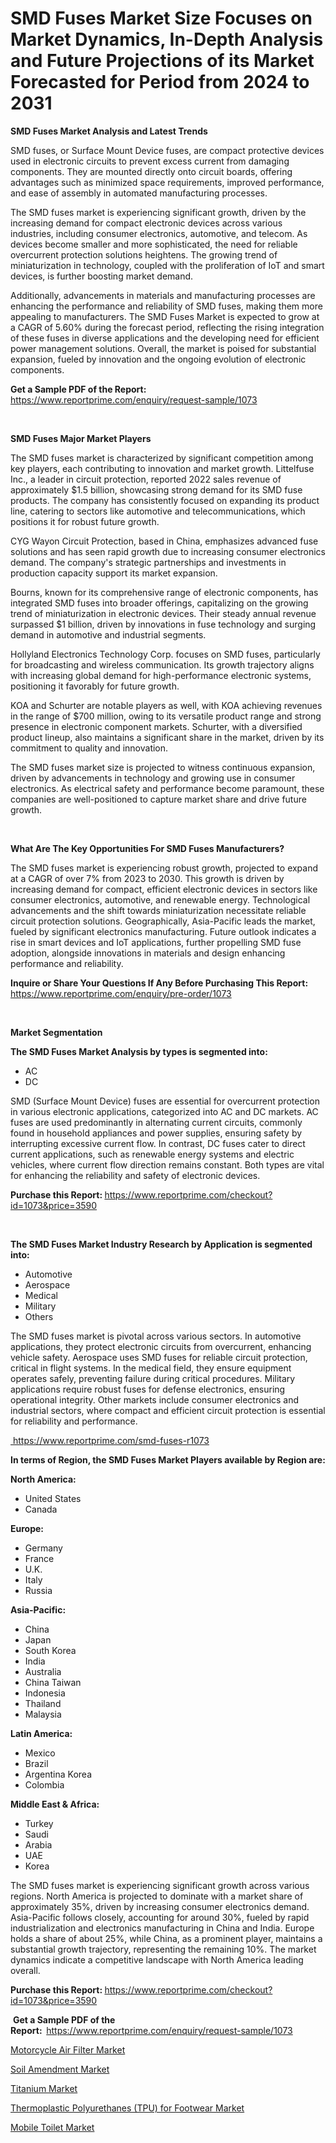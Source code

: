 <p><h1>SMD Fuses Market Size Focuses on Market Dynamics, In-Depth Analysis and Future Projections of its Market Forecasted for Period from 2024 to 2031</h1></p><p><strong>SMD Fuses Market Analysis and Latest Trends</strong></p>
<p><p>SMD fuses, or Surface Mount Device fuses, are compact protective devices used in electronic circuits to prevent excess current from damaging components. They are mounted directly onto circuit boards, offering advantages such as minimized space requirements, improved performance, and ease of assembly in automated manufacturing processes. </p><p>The SMD fuses market is experiencing significant growth, driven by the increasing demand for compact electronic devices across various industries, including consumer electronics, automotive, and telecom. As devices become smaller and more sophisticated, the need for reliable overcurrent protection solutions heightens. The growing trend of miniaturization in technology, coupled with the proliferation of IoT and smart devices, is further boosting market demand.</p><p>Additionally, advancements in materials and manufacturing processes are enhancing the performance and reliability of SMD fuses, making them more appealing to manufacturers. The SMD Fuses Market is expected to grow at a CAGR of 5.60% during the forecast period, reflecting the rising integration of these fuses in diverse applications and the developing need for efficient power management solutions. Overall, the market is poised for substantial expansion, fueled by innovation and the ongoing evolution of electronic components.</p></p>
<p><strong>Get a Sample PDF of the Report:&nbsp;</strong> <a href="https://www.reportprime.com/enquiry/request-sample/1073?utm_campaign=9&utm_medium=2&utm_source=Github&utm_content=ia&utm_term=18102024&utm_id=smd-fuses">https://www.reportprime.com/enquiry/request-sample/1073</a></p>
<p>&nbsp;</p>
<p><strong>SMD Fuses Major Market Players</strong></p>
<p><p>The SMD fuses market is characterized by significant competition among key players, each contributing to innovation and market growth. Littelfuse Inc., a leader in circuit protection, reported 2022 sales revenue of approximately $1.5 billion, showcasing strong demand for its SMD fuse products. The company has consistently focused on expanding its product line, catering to sectors like automotive and telecommunications, which positions it for robust future growth.</p><p>CYG Wayon Circuit Protection, based in China, emphasizes advanced fuse solutions and has seen rapid growth due to increasing consumer electronics demand. The company's strategic partnerships and investments in production capacity support its market expansion.</p><p>Bourns, known for its comprehensive range of electronic components, has integrated SMD fuses into broader offerings, capitalizing on the growing trend of miniaturization in electronic devices. Their steady annual revenue surpassed $1 billion, driven by innovations in fuse technology and surging demand in automotive and industrial segments.</p><p>Hollyland Electronics Technology Corp. focuses on SMD fuses, particularly for broadcasting and wireless communication. Its growth trajectory aligns with increasing global demand for high-performance electronic systems, positioning it favorably for future growth.</p><p>KOA and Schurter are notable players as well, with KOA achieving revenues in the range of $700 million, owing to its versatile product range and strong presence in electronic component markets. Schurter, with a diversified product lineup, also maintains a significant share in the market, driven by its commitment to quality and innovation.</p><p>The SMD fuses market size is projected to witness continuous expansion, driven by advancements in technology and growing use in consumer electronics. As electrical safety and performance become paramount, these companies are well-positioned to capture market share and drive future growth.</p></p>
<p>&nbsp;</p>
<p><strong>What Are The Key Opportunities For SMD Fuses Manufacturers?</strong></p>
<p><p>The SMD fuses market is experiencing robust growth, projected to expand at a CAGR of over 7% from 2023 to 2030. This growth is driven by increasing demand for compact, efficient electronic devices in sectors like consumer electronics, automotive, and renewable energy. Technological advancements and the shift towards miniaturization necessitate reliable circuit protection solutions. Geographically, Asia-Pacific leads the market, fueled by significant electronics manufacturing. Future outlook indicates a rise in smart devices and IoT applications, further propelling SMD fuse adoption, alongside innovations in materials and design enhancing performance and reliability.</p></p>
<p><strong>Inquire or Share Your Questions If Any Before Purchasing This Report:</strong> <a href="https://www.reportprime.com/enquiry/pre-order/1073?utm_campaign=9&utm_medium=2&utm_source=Github&utm_content=ia&utm_term=18102024&utm_id=smd-fuses">https://www.reportprime.com/enquiry/pre-order/1073</a></p>
<p>&nbsp;</p>
<p><strong>Market Segmentation</strong></p>
<p><strong>The SMD Fuses Market Analysis by types is segmented into:</strong></p>
<p><ul><li>AC</li><li>DC</li></ul></p>
<p><p>SMD (Surface Mount Device) fuses are essential for overcurrent protection in various electronic applications, categorized into AC and DC markets. AC fuses are used predominantly in alternating current circuits, commonly found in household appliances and power supplies, ensuring safety by interrupting excessive current flow. In contrast, DC fuses cater to direct current applications, such as renewable energy systems and electric vehicles, where current flow direction remains constant. Both types are vital for enhancing the reliability and safety of electronic devices.</p></p>
<p><strong>Purchase this Report:&nbsp;</strong><a href="https://www.reportprime.com/checkout?id=1073&price=3590&utm_campaign=9&utm_medium=2&utm_source=Github&utm_content=ia&utm_term=18102024&utm_id=smd-fuses">https://www.reportprime.com/checkout?id=1073&price=3590</a></p>
<p>&nbsp;</p>
<p><strong>The SMD Fuses Market Industry Research by Application is segmented into:</strong></p>
<p><ul><li>Automotive</li><li>Aerospace</li><li>Medical</li><li>Military</li><li>Others</li></ul></p>
<p><p>The SMD fuses market is pivotal across various sectors. In automotive applications, they protect electronic circuits from overcurrent, enhancing vehicle safety. Aerospace uses SMD fuses for reliable circuit protection, critical in flight systems. In the medical field, they ensure equipment operates safely, preventing failure during critical procedures. Military applications require robust fuses for defense electronics, ensuring operational integrity. Other markets include consumer electronics and industrial sectors, where compact and efficient circuit protection is essential for reliability and performance.</p></p>
<p><a href="https://www.reportprime.com/smd-fuses-r1073?utm_campaign=9&utm_medium=2&utm_source=Github&utm_content=ia&utm_term=18102024&utm_id=smd-fuses">&nbsp;https://www.reportprime.com/smd-fuses-r1073</a></p>
<p><strong>In terms of Region, the SMD Fuses Market Players available by Region are:</strong></p>
<p>
    <p> <strong> North America: </strong>
        <ul>
            <li>United States</li>
            <li>Canada</li>
        </ul>
        </p> 
    <p> <strong> Europe: </strong>
        <ul>
            <li>Germany</li>
            <li>France</li>
            <li>U.K.</li>
            <li>Italy</li>
            <li>Russia</li>
        </ul>
        </p> 
    <p> <strong> Asia-Pacific: </strong>
        <ul>
            <li>China</li>
            <li>Japan</li>
            <li>South Korea</li>
            <li>India</li>
            <li>Australia</li>
            <li>China Taiwan</li>
            <li>Indonesia</li>
            <li>Thailand</li>
            <li>Malaysia</li>
        </ul>
        </p> 
    <p> <strong> Latin America: </strong>
        <ul>
            <li>Mexico</li>
            <li>Brazil</li>
            <li>Argentina Korea</li>
            <li>Colombia</li>
        </ul>
        </p> 
    <p> <strong> Middle East & Africa: </strong>
        <ul>
            <li>Turkey</li>
            <li>Saudi</li>
            <li>Arabia</li>
            <li>UAE</li>
            <li>Korea</li>
        </ul>
    </p>
    </p>
<p><p>The SMD fuses market is experiencing significant growth across various regions. North America is projected to dominate with a market share of approximately 35%, driven by increasing consumer electronics demand. Asia-Pacific follows closely, accounting for around 30%, fueled by rapid industrialization and electronics manufacturing in China and India. Europe holds a share of about 25%, while China, as a prominent player, maintains a substantial growth trajectory, representing the remaining 10%. The market dynamics indicate a competitive landscape with North America leading overall.</p></p>
<p><strong>Purchase this Report: </strong><a href="https://www.reportprime.com/checkout?id=1073&price=3590&utm_campaign=9&utm_medium=2&utm_source=Github&utm_content=ia&utm_term=18102024&utm_id=smd-fuses">https://www.reportprime.com/checkout?id=1073&price=3590</a></p>
<p>&nbsp;<strong>Get a Sample PDF of the Report:&nbsp;&nbsp;</strong><a href="https://www.reportprime.com/enquiry/request-sample/1073?utm_campaign=9&utm_medium=2&utm_source=Github&utm_content=ia&utm_term=18102024&utm_id=smd-fuses">https://www.reportprime.com/enquiry/request-sample/1073</a></p>
<p><strong></strong></p>
<p><p><a href="https://issuu.com/reportprime-2/docs/motorcycle-air-filter-market-size-2_018efde054f6da?utm_campaign=9&utm_medium=2&utm_source=Github&utm_content=ia&utm_term=18102024&utm_id=smd-fuses">Motorcycle Air Filter Market</a></p><p><a href="https://github.com/WashimHussain441/Market-Research-Report-List-1/blob/main/soil-amendment-market.md?utm_campaign=9&utm_medium=2&utm_source=Github&utm_content=ia&utm_term=18102024&utm_id=smd-fuses">Soil Amendment Market</a></p><p><a href="https://github.com/Annahawkins697/Market-Research-Report-List-1/blob/main/titanium-market.md?utm_campaign=9&utm_medium=2&utm_source=Github&utm_content=ia&utm_term=18102024&utm_id=smd-fuses">Titanium Market</a></p><p><a href="https://www.linkedin.com/pulse/market-insights-global-thermoplastic-polyurethanes-tpu-footwear-fgf7c?utm_campaign=9&utm_medium=2&utm_source=Github&utm_content=ia&utm_term=18102024&utm_id=smd-fuses">Thermoplastic Polyurethanes (TPU) for Footwear Market</a></p><p><a href="https://issuu.com/reportprime-2/docs/mobile-toilet-market-size-2030.pptx_4beeaa29726676?utm_campaign=9&utm_medium=2&utm_source=Github&utm_content=ia&utm_term=18102024&utm_id=smd-fuses">Mobile Toilet Market</a></p></p>